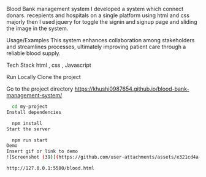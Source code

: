Blood Bank management system
I developed a system which connect donars. recepients and hospitals on a single platform using html and css majorly then I used jquery for toggle the signin and signup page and sliding the image in the system.


Usage/Examples
This system enhances collaboration among stakeholders and streamlines processes, ultimately improving patient care through a reliable blood supply.

Tech Stack
html , css , Javascript

Run Locally
Clone the project


Go to the project directory
https://khushi0987654.github.io/blood-bank-management-system/

```bash
  cd my-project
Install dependencies

  npm install
Start the server

  npm run start
Demo
Insert gif or link to demo
![Screenshot (39)](https://github.com/user-attachments/assets/e321cd4a-6a18-4dec-8b35-954b021b6e19)

http://127.0.0.1:5500/blood.html


